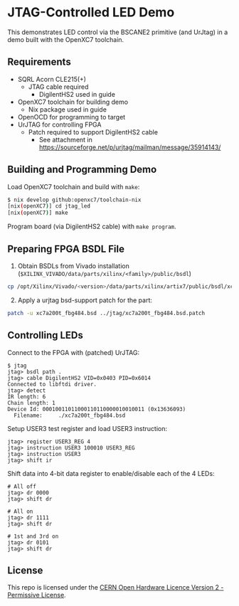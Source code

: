 # JTAG-Controlled LED Demo


This demonstrates LED control via the BSCANE2 primitive (and UrJtag) in a demo built with the
OpenXC7 toolchain.

## Requirements

- SQRL Acorn CLE215(+)
    - JTAG cable required
        - DigilentHS2 used in guide
- OpenXC7 toolchain for building demo
    - Nix package used in guide
- OpenOCD for programming to target
- UrJTAG for controlling FPGA
    - Patch required to support DigilentHS2 cable
        - See attachment in https://sourceforge.net/p/urjtag/mailman/message/35914143/

## Building and Programming Demo

Load OpenXC7 toolchain and build with `make`:

```bash
$ nix develop github:openxc7/toolchain-nix
[nix(openXC7)] cd jtag_led
[nix(openXC7)] make
```

Program board (via DigilentHS2 cable) with `make program`.

## Preparing FPGA BSDL File

1. Obtain BSDLs from Vivado installation
(`$XILINX_VIVADO/data/parts/xilinx/<family>/public/bsdl`)

```bash
cp /opt/Xilinx/Vivado/<version>/data/parts/xilinx/artix7/public/bsdl/xc7a200t_fbg484.bsd .
```

2. Apply a urjtag bsd-support patch for the part:

```bash
patch -u xc7a200t_fbg484.bsd ../jtag/xc7a200t_fbg484.bsd.patch
```

## Controlling LEDs

Connect to the FPGA with (patched) UrJTAG:

```
$ jtag
jtag> bsdl path .
jtag> cable DigilentHS2 VID=0x0403 PID=0x6014
Connected to libftdi driver.
jtag> detect
IR length: 6
Chain length: 1
Device Id: 00010011011000110110000010010011 (0x13636093)
  Filename:     ./xc7a200t_fbg484.bsd
```

Setup USER3 test register and load USER3 instruction:

```
jtag> register USER3_REG 4
jtag> instruction USER3 100010 USER3_REG
jtag> instruction USER3
jtag> shift ir
```

Shift data into 4-bit data register to enable/disable each of the 4 LEDs:

```
# All off
jtag> dr 0000
jtag> shift dr

# All on
jtag> dr 1111
jtag> shift dr

# 1st and 3rd on
jtag> dr 0101
jtag> shift dr
```

## License

This repo is licensed under the [CERN Open Hardware Licence Version 2 - Permissive License](./LICENSE).
